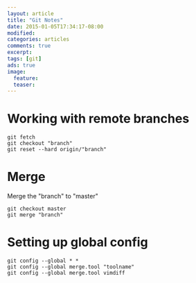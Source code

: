 ```yaml
---
layout: article
title: "Git Notes"
date: 2015-01-05T17:34:17-08:00
modified:
categories: articles
comments: true
excerpt:
tags: [git]
ads: true
image:
  feature:
  teaser:
---
```


# Working with remote branches

~~~
git fetch
git checkout "branch"
git reset --hard origin/"branch"
~~~

# Merge

Merge the "branch" to "master"

~~~
git checkout master
git merge "branch"
~~~

# Setting up global config

~~~
git config --global * *
git config --global merge.tool "toolname"
git config --global merge.tool vimdiff 
~~~
